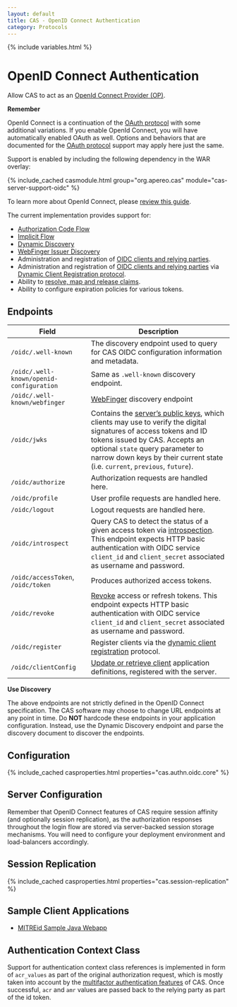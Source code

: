 ```yaml
---
layout: default
title: CAS - OpenID Connect Authentication
category: Protocols
---
```

{% include variables.html %}

# OpenID Connect Authentication

Allow CAS to act as an [OpenId Connect Provider (OP)](http://openid.net/connect/).

<div class="alert alert-info"><strong>Remember</strong><p>OpenId Connect is a continuation of 
the <a href="OAuth-Authentication.html">OAuth protocol</a> with some additional variations. If 
you enable OpenId Connect, you will have automatically enabled OAuth as well. Options and 
behaviors that are documented for the <a href="OAuth-Authentication.html">OAuth protocol</a> 
support may apply here just the same.</p></div>

Support is enabled by including the following dependency in the WAR overlay:

{% include_cached casmodule.html group="org.apereo.cas" module="cas-server-support-oidc" %}

To learn more about OpenId Connect, please [review this guide](http://openid.net/specs/openid-connect-basic-1_0.html).

The current implementation provides support for:

- [Authorization Code Flow](http://openid.net/specs/openid-connect-basic-1_0.html)
- [Implicit Flow](https://openid.net/specs/openid-connect-implicit-1_0.html)
- [Dynamic Discovery](https://openid.net/specs/openid-connect-discovery-1_0.html)
- [WebFinger Issuer Discovery](https://openid.net/specs/openid-connect-discovery-1_0-21.html)
- Administration and registration of [OIDC clients and relying parties](../services/Service-Management.html).
- Administration and registration of [OIDC clients and relying parties](../services/Service-Management.html) via [Dynamic Client Registration protocol](https://tools.ietf.org/html/draft-ietf-oauth-dyn-reg-management-01).
- Ability to [resolve, map and release claims](../integration/Attribute-Release-Policies.html).
- Ability to configure expiration policies for various tokens.

## Endpoints

| Field                                    | Description                                                                                                                                                                                                                                                                                             |
|------------------------------------------|---------------------------------------------------------------------------------------------------------------------------------------------------------------------------------------------------------------------------------------------------------------------------------------------------------|
| `/oidc/.well-known`                      | The discovery endpoint used to query for CAS OIDC configuration information and metadata.                                                                                                                                                                                                               |
| `/oidc/.well-known/openid-configuration` | Same as `.well-known` discovery endpoint.                                                                                                                                                                                                                                                               |
| `/oidc/.well-known/webfinger`            | [WebFinger](https://tools.ietf.org/html/rfc7033) discovery endpoint                                                                                                                                                                                                                                     |
| `/oidc/jwks`                             | Contains the [server’s public keys](OIDC-Authentication-JWKS.html), which clients may use to verify the digital signatures of access tokens and ID tokens issued by CAS. Accepts an optional `state` query parameter to narrow down keys by their current state (i.e. `current`, `previous`, `future`). |
| `/oidc/authorize`                        | Authorization requests are handled here.                                                                                                                                                                                                                                                                |
| `/oidc/profile`                          | User profile requests are handled here.                                                                                                                                                                                                                                                                 |
| `/oidc/logout`                           | Logout requests are handled here.                                                                                                                                                                                                                                                                       |
| `/oidc/introspect`                       | Query CAS to detect the status of a given access token via [introspection](https://tools.ietf.org/html/rfc7662). This endpoint expects HTTP basic authentication with OIDC service `client_id` and `client_secret` associated as username and password.                                                 |
| `/oidc/accessToken`, `/oidc/token`       | Produces authorized access tokens.                                                                                                                                                                                                                                                                      |
| `/oidc/revoke`                           | [Revoke](https://tools.ietf.org/html/rfc7009) access or refresh tokens. This endpoint expects HTTP basic authentication with OIDC service `client_id` and `client_secret` associated as username and password.                                                                                          |
| `/oidc/register`                         | Register clients via the [dynamic client registration](https://tools.ietf.org/html/draft-ietf-oauth-dyn-reg-management-01) protocol.                                                                                                                                                                    |
| `/oidc/clientConfig`                     | [Update or retrieve client](OIDC-Authentication-Dynamic-Registration.html) application definitions, registered with the server.                                                                                                                                                                         |

<div class="alert alert-warning"><strong>Use Discovery</strong><p>The above endpoints
are not strictly defined in the OpenID Connect specification. The CAS software may choose to change URL endpoints
at any point in time. Do <strong>NOT</strong> hardcode these endpoints in your application configuration.
Instead, use the Dynamic Discovery endpoint and parse the discovery document to discover the endpoints.</p></div>

## Configuration

{% include_cached casproperties.html properties="cas.authn.oidc.core" %}

## Server Configuration

Remember that OpenID Connect features of CAS require session affinity (and optionally session replication),
as the authorization responses throughout the login flow are stored via server-backed session storage mechanisms. 
You will need to configure your deployment environment and load-balancers accordingly.

## Session Replication

{% include_cached casproperties.html properties="cas.session-replication" %}

## Sample Client Applications

- [MITREid Sample Java Webapp](https://github.com/apereo/oidc-sample-java-webapp)

## Authentication Context Class

Support for authentication context class references is implemented in form of `acr_values` as part of the original 
authorization request, which is mostly taken into account by 
the [multifactor authentication features](../mfa/Configuring-Multifactor-Authentication.html) of CAS. 
Once successful, `acr` and `amr` values are passed back to the relying party as part of the id token.
